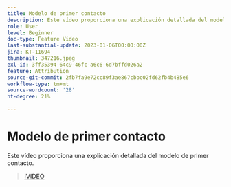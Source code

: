 ```yaml
---
title: Modelo de primer contacto
description: Este vídeo proporciona una explicación detallada del modelo de primer contacto.
role: User
level: Beginner
doc-type: Feature Video
last-substantial-update: 2023-01-06T00:00:00Z
jira: KT-11694
thumbnail: 347216.jpeg
exl-id: 3ff35394-64c9-46fc-a6c6-6d7bffd026a2
feature: Attribution
source-git-commit: 2fb7fa9e72cc89f3ae867cbbc02fd62fb4b485e6
workflow-type: tm+mt
source-wordcount: '28'
ht-degree: 21%

---
```


# Modelo de primer contacto

Este vídeo proporciona una explicación detallada del modelo de primer contacto.

>[!VIDEO](https://video.tv.adobe.com/v/347216/?quality=12&learn=on)
